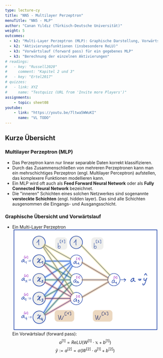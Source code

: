 ```yaml
---
type: lecture-cy
title: "NN5 - Multilayer Perzeptron"
menuTitle: "NN5 - MLP"
author: "Canan Yıldız (Türkisch-Deutsche Universität)"
weight: 5
outcomes:
  - k2: "Multi-Layer Perzeptron (MLP): Graphische Darstellung, Vorwärtslauf"
  - k2: "Aktivierungsfunktionen (insbesondere ReLU)"
  - k3: "Vorwärtslauf (forward pass) für ein gegebenes MLP"
  - k3: "Berechnung der einzelnen Aktivierungen"
# readings:
#   - key: "Russell2020"
#     comment: "Kapitel 2 und 3"
#   - key: "Ertel2017"
# quizzes:
#   - link: XYZ
#     name: "Testquizz (URL from 'Invite more Players')"
assignments:
    - topic: sheet08
youtube:
    - link: "https://youtu.be/7ltwa5WWuKI"
      name: "VL TODO"
---
```



## Kurze Übersicht

### Multilayer Perzeptron (MLP)
*   Das Perzeptron kann nur linear separable Daten korrekt klassifizieren.
*   Durch das Zusammenschließen von mehreren Perzeptronen kann man ein mehrschichtiges Perzeptron (engl. Multilayer Perceptron) aufstellen, das komplexere Funktionen modellieren kann.
*   Ein MLP wird oft auch als **Feed Forward Neural Network** oder  als **Fully Connected Neural Network** bezeichnet.
*   Die "inneren" Schichten eines solchen Netzwerkes sind sogenannte **versteckte Schichten** (engl. hidden layer). Das sind alle Schichten ausgenommen die Eingangs- und Ausgangsschicht.

### Graphische Übersicht und Vorwärtslauf
*   Ein Multi-Layer Perzeptron
    ![](images/mlp.png)
    Ein Vorwärtslauf (forward pass):
    $$ a^{[1]} = ReLU \left( W^{[1]} \cdot \mathbb{x} + b^{[1]} \right) \tag{1}$$
    $$ \hat{y} := a^{[2]} = \sigma \left( W^{[2]} \cdot a^{[1]} + b^{[2]} \right) \tag{2}$$




